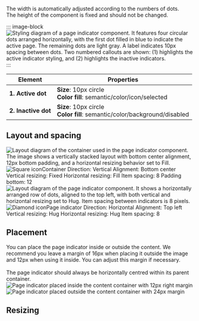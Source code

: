 The width is automatically adjusted according to the numbers of dots.  
The height of the component is fixed and should not be changed.

::: image-block
![Styling diagram of a page indicator component. It features four circular dots arranged horizontally, with the first dot filled in blue to indicate the active page. The remaining dots are light gray. A label indicates 10px spacing between dots. Two numbered callouts are shown: (1) highlights the active indicator styling, and (2) highlights the inactive indicators.](/components/pageindicator/pageindicator-styling.svg)
:::

| Element             | Properties                                                                    |
| ------------------- | ----------------------------------------------------------------------------- |
| **1. Active dot**   | **Size**: 10px circle <br> **Color fill**: semantic/color/icon/selected       |
| **2. Inactive dot** | **Size**: 10px circle <br> **Color fill**: semantic/color/background/disabled |

## Layout and spacing

<div class="flex flex-col gap-40">
<div class="flex gap-16">
  <img src="/components/pageindicator/layout-container.svg" alt="Layout diagram of the container used in the page indicator component. The image shows a vertically stacked layout with bottom center alignment, 12px bottom padding, and a horizontal resizing behavior set to Fill." />

<div class="flex flex-col">
<span class="flex font-bold"><img src="/components/pageindicator/layout-icon.svg" alt="Square icon" class="mr-4"/>Container</span>
Direction: Vertical  
Alignment: Bottom center  
Vertical resizing: Fixed  
Horizontal resizing: Fill 
Item spacing: 8  
Padding bottom: 12
</div>

</div>

<div class="flex gap-16">

<img src="/components/pageindicator/layout-pageindicator.svg" alt="Layout diagram of the page indicator component. It shows a horizontally arranged row of dots, aligned to the top left, with both vertical and horizontal resizing set to Hug. Item spacing between indicators is 8 pixels." />

<div class="flex flex-col">
<span class="flex font-bold"><img src="/components/pageindicator/indicator-icon.svg" alt="Diamond icon" class="mr-4"/>Page indicator</span>
Direction: Horizontal  
Alignment: Top left  
Vertical resizing: Hug  
Horizontal resizing: Hug  
Item spacing: 8
</div>
</div>

</div>

## Placement

<div class="flex gap-20 w-full">

<div class="w-1/2">
You can place the page indicator inside or outside the content. We recommend you leave a margin of 16px when placing it outside the image and 12px when using it inside. You can adjust this margin if necessary.
<br />
<br />
The page indicator should always be horizontally centred within its parent container.
</div>

<span class="w-1/2 flex flex-col gap-20">

  <img src="/components/pageindicator/placement-inside.svg" alt="Page indicator placed inside the content container with 12px right margin" />

  <img src="/components/pageindicator/placement-outside.svg" alt="Page indicator placed outside the content container with 24px margin" />

</span>

</div>

## Resizing
